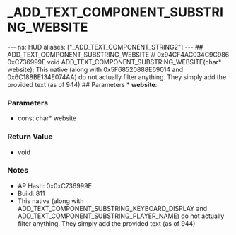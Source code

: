 # _ADD_TEXT_COMPONENT_SUBSTRING_WEBSITE

--- ns: HUD aliases: ["_ADD_TEXT_COMPONENT_STRING2"] --- ## ADD_TEXT_COMPONENT_SUBSTRING_WEBSITE  // 0x94CF4AC034C9C986 0xC736999E void ADD_TEXT_COMPONENT_SUBSTRING_WEBSITE(char* website);  This native (along with 0x5F68520888E69014 and 0x6C188BE134E074AA) do not actually filter anything. They simply add the provided text (as of 944)  ## Parameters * **website**:

### Parameters
* const char* website

### Return Value
* void

### Notes
* AP Hash: 0x0xC736999E
* Build: 811
* This native (along with ADD_TEXT_COMPONENT_SUBSTRING_KEYBOARD_DISPLAY and ADD_TEXT_COMPONENT_SUBSTRING_PLAYER_NAME) do not actually filter anything. They simply add the provided text (as of 944)

